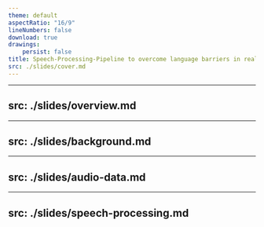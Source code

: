 ```yaml
---
theme: default
aspectRatio: "16/9"
lineNumbers: false
download: true
drawings:
    persist: false
title: Speech-Processing-Pipeline to overcome language barriers in real-time communication
src: ./slides/cover.md
---
```


---
src: ./slides/overview.md
---

---
src: ./slides/background.md
---

---
src: ./slides/audio-data.md
---

---
src: ./slides/speech-processing.md
---

